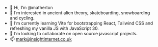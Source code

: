 - 👋 Hi, I’m @matherton
- 👀 I’m interested in ancient alien theory, skateboarding, snowboarding and cycling. 
- 🌱 I’m currently learning Vite for bootstrapping React, Tailwind CSS and refreshing my vanilla JS with JavaScript 30.
- 💞️ I’m looking to collaborate on open source javascript projects.
- 📫 mark@insightinternet.co.uk

<!---
matherton/matherton is a ✨ special ✨ repository because its `README.md` (this file) appears on your GitHub profile.
You can click the Preview link to take a look at your changes.
--->
